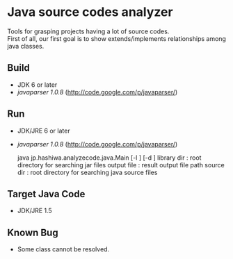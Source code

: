 # Java source codes analyzer

Tools for grasping projects having a lot of source codes.  
First of all, our first goal is to show extends/implements relationships among java classes.

## Build
* JDK 6 or later
* *javaparser 1.0.8* (http://code.google.com/p/javaparser/)

## Run
* JDK/JRE 6 or later
* *javaparser 1.0.8* (http://code.google.com/p/javaparser/)

    java jp.hashiwa.analyzecode.java.Main [-l <library dir>] [-d <output file>] <source dir>
      library dir : root directory for searching jar files
      output file : result output file path
      source dir  : root directory for searching java source files

## Target Java Code
* JDK/JRE 1.5

## Known Bug
* Some class cannot be resolved.

